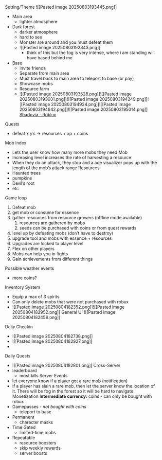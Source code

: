 
Setting/Theme
![[Pasted image 20250803193445.png]]
- Main area
	- lighter atmosphere
- Dark forest
	- darker atmosphere
	- hard to see
	- Monster are around and you must defeat them
	- ![[Pasted image 20250803192343.png]]
		- think of this but the fog is very intense, where i am standing will have based behind me
- Base
	- Invite friends
	- Separate from main area
	- Must travel back  to main area to teleport to base (or pay)
	- Showcase mobs
	- Resource farm
	- 
	  ![[Pasted image 20250803193528.png]]![[Pasted image 20250803193601.png]]![[Pasted image 20250803194249.png]]![[Pasted image 20250803194934.png]]![[Pasted image 20250803194942.png]]![[Pasted image 20250803195014.png]]
[Shadovia - Roblox](https://www.roblox.com/games/12914593633/Shadovia#ropro-quick-play)

Quests
- defeat x y’s → resources + xp + coins

Mob Index
- Lets the user know how many more mobs they need
Mob
- Increasing level increases the rate of harvesting a resource
- When they do an attack, they stop and a aoe visualizer pops up with the length of the mob’s attack range
Resources
- Haunted trees
- pumpkins
- Devil’s root
- etc
  
  
Game loop 
1. Defeat mob
2. get mob or consume for essence
3. gather resources from resource growers (offline mode available)
	1. resources are gathered by mobs
	2. seeds can be purchased with coins or from quest rewards
4. level up by defeating mobs (don’t have to destroy)
5. upgrade tool and mobs with essence + resources
6. Upgrades are locked to player level
7. Flex on other players
8. Mobs can help you in fights
9. Gain achievements from different things

Possible weather events
- more coins?

Inventory System
- Equip a max of 3 spirits
- Can only delete mobs that were not purchased with robux
- ![[Pasted image 20250804182352.png]]![[Pasted image 20250804182952.png]]
General UI
![[Pasted image 20250804182459.png]]

Daily Checkin
- ![[Pasted image 20250804182738.png]]
- ![[Pasted image 20250804182927.png]]
- 

Daily Quests
- ![[Pasted image 20250804182801.png]]
Cross-Server
- leaderboard
	- most kills
Server Events
- let everyone know if a player got a rare mob (notification)
- if a player has slain a rare mob, then let the server know the location of it. There will be fog in the forest so it will be hard to navigate
Monetization
**Intermediate currency:** coins - can only be bought with robux
- Gamepasses - *not bought with coins*
	- teleport to base
- Permanent
	- character masks
- Time Gated
	- limited-time mobs
- Repeatable
	- resource boosters
	- skip weekly rewards
	- server boosts